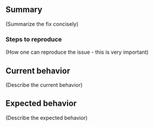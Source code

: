 ## Summary

(Summarize the fix concisely)

### Steps to reproduce

(How one can reproduce the issue - this is very important)

## Current behavior

(Describe the current behavior)

## Expected behavior

(Describe the expected behavior)

